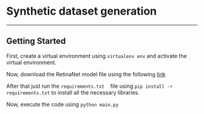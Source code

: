 # Synthetic dataset generation

---

## Getting Started

First, create a virtual environment using ``` virtualenv env ``` and activate the virtual environment. 

Now, download the RetinaNet model file using the following [link](https://github.com/OlafenwaMoses/ImageAI/releases/download/1.0/resnet50_coco_best_v2.0.1.h5)

After that just run the ```requirements.txt```    file using ```pip install -r requirements.txt``` to install all the necessary libraries.

Now, execute the code using ```python main.py```


